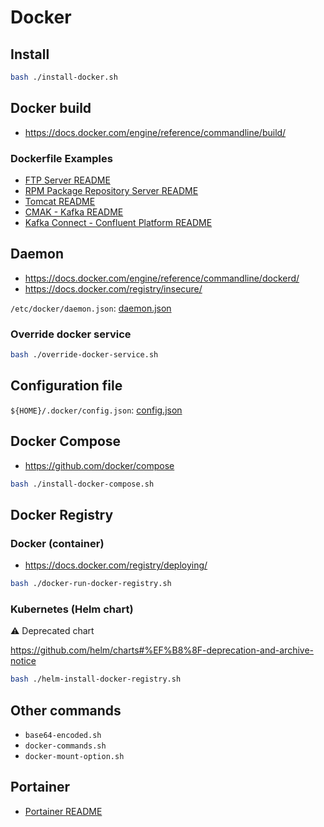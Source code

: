 # Docker

## Install

```bash
bash ./install-docker.sh
```

## Docker build

- https://docs.docker.com/engine/reference/commandline/build/

### Dockerfile Examples

- [FTP Server README](/linux/ftp-server/README.md)
- [RPM Package Repository Server README](/linux/rpm-package-repo-server/README.md)
- [Tomcat README](/tomcat/README.md)
- [CMAK - Kafka README](/kafka/README.md)
- [Kafka Connect - Confluent Platform README](/kafka/confluent/README.md)

## Daemon

- https://docs.docker.com/engine/reference/commandline/dockerd/
- https://docs.docker.com/registry/insecure/

`/etc/docker/daemon.json`: [daemon.json](/docker/daemon.json)

### Override docker service

```bash
bash ./override-docker-service.sh
```

## Configuration file

`${HOME}/.docker/config.json`: [config.json](/docker/config.json)

## Docker Compose

- https://github.com/docker/compose

```bash
bash ./install-docker-compose.sh
```

## Docker Registry

### Docker (container)

- https://docs.docker.com/registry/deploying/

```bash
bash ./docker-run-docker-registry.sh
```

### Kubernetes (Helm chart)

⚠️ Deprecated chart

https://github.com/helm/charts#%EF%B8%8F-deprecation-and-archive-notice

```bash
bash ./helm-install-docker-registry.sh
```

## Other commands

- `base64-encoded.sh`
- `docker-commands.sh`
- `docker-mount-option.sh`

## Portainer

- [Portainer README](/docker/portainer.md)
